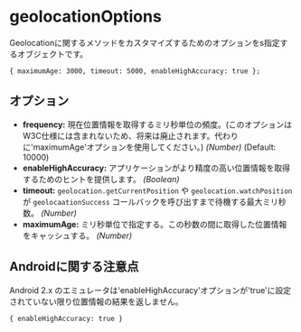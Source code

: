 geolocationOptions
==================

Geolocationに関するメソッドをカスタマイズするためのオプションをs指定するオブジェクトです。

    { maximumAge: 3000, timeout: 5000, enableHighAccuracy: true };

オプション
--------------

- __frequency:__ 現在位置情報を取得するミリ秒単位の頻度。(このオプションはW3C仕様には含まれないため、将来は廃止されます。代わりに'maximumAge'オプションを使用してください。)  _(Number)_ (Default: 10000)
- __enableHighAccuracy:__ アプリケーションがより精度の高い位置情報を取得するためのヒントを提供します。 _(Boolean)_
- __timeout:__  `geolocation.getCurrentPosition` や `geolocation.watchPosition` が `geolocaationSuccess` コールバックを呼び出すまで待機する最大ミリ秒数。 _(Number)_
- __maximumAge:__ ミリ秒単位で指定する。この秒数の間に取得した位置情報をキャッシュする。 _(Number)_

Androidに関する注意点
--------------

Android 2.x のエミュレータは'enableHighAccuracy'オプションが'true'に設定されていない限り位置情報の結果を返しません。

    { enableHighAccuracy: true }

